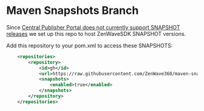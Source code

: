 # Maven Snapshots Branch

Since [Central Publisher Portal does not currently support SNAPSHOT releases](https://central.sonatype.org/faq/snapshot-releases/) we set up this repo to host ZenWaveSDK SNAPSHOT versions.

Add this repository to your pom.xml to access these SNAPSHOTS:

```xml
	<repositories>
		<repository>
			<id>gh</id>
			<url>https://raw.githubusercontent.com/ZenWave360/maven-snapshots/refs/heads/main</url>
			<snapshots>
				<enabled>true</enabled>
			</snapshots>
		</repository>
	</repositories>
```

